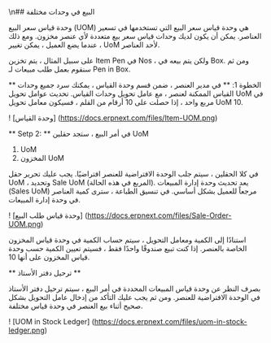 \n## البيع في وحدات مختلفة

وحدة قياس سعر البيع (UOM) هي وحدة قياس سعر البيع التي تستخدمها في تسعير العناصر. يمكن أن يكون لديك وحدات قياس سعر بيع متعددة لأي عنصر مخزون. ومع ذلك ، عندما يضع العميل ، يمكن تغيير UoM لأحد العناصر.

على سبيل المثال ، يتم تخزين Item Pen في Nos ، ولكن يتم بيعه في Box. ومن ثم سنقوم بعمل طلب مبيعات لـ Pen in Box.

** الخطوة 1: ** في مدير العنصر ، ضمن قسم وحدة القياس ، يمكنك سرد جميع وحدات القياس الممكنة لعنصر ، مع عامل تحويل وحدات القياس. تحديث عوامل تحويل UoM في مربع واحد ، إذا حصلت على 10 أرقام من القلم ، فسيكون معامل تحويل UoM 10.

! [وحدة القياس] (https://docs.erpnext.com/files/Item-UOM.png)

** Setp 2: ** في أمر البيع ، ستجد حقلين UoM

1. UoM
2. المخزون UoM

في كلا الحقلين ، سيتم جلب الوحدة الافتراضية للعنصر افتراضيًا. يجب عليك تحرير حقل UoM ، وتحديد Sale UoM (المربع في هذه الحالة). يعد تحديث وحدة إدارة المبيعات (Sales UoM) مرجعاً للعميل بشكل أساسي. في تنسيق الطباعة ، سترى كمية العناصر في وحدة إدارة المبيعات.

! [وحدة قياس طلب البيع] (https://docs.erpnext.com/files/Sale-Order-UOM.png)

استنادًا إلى الكمية ومعامل التحويل ، سيتم حساب الكمية في وحدة قياس المخزون الخاصة بالعنصر. إذا كنت تبيع صندوقًا واحدًا فقط ، فسيتم تعيين الكمية حسب وحدة قياس المخزون على أنها 10.

** ترحيل دفتر الأستاذ **

بصرف النظر عن وحدة قياس المبيعات المحددة في أمر البيع ، سيتم ترحيل دفتر الأستاذ في الوحدة الافتراضية للعنصر. ومن ثم يجب عليك التأكد من إدخال عامل التحويل بشكل صحيح أثناء بيع العنصر في وحدة قياس مختلفة.

! [UOM in Stock Ledger] (https://docs.erpnext.com/files/uom-in-stock-ledger.png)